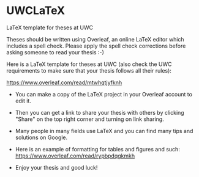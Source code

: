 # UWCLaTeX
LaTeX template for theses at UWC

Theses should be written using Overleaf, an online LaTeX editor which includes a spell check.
Please apply the spell check corrections before asking someone to read your thesis :-)

Here is a LaTeX template for theses at UWC (also check the UWC requirements to make sure that your thesis follows all their rules):

https://www.overleaf.com/read/mtwhqtjyfknh

- You can make a copy of the LaTeX project in your Overleaf account to edit it.

- Then you can get a link to share your thesis with others by clicking "Share" on the top right corner and turning on link sharing.

- Many people in many fields use LaTeX and you can find many tips and solutions on Google.

- Here is an example of formatting for tables and figures and such:  https://www.overleaf.com/read/rypbpdqgkmkh

- Enjoy your thesis and good luck!

